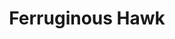 ---
layout: post
title: Ferruginous Hawk
permalink: bird/ferruginous-hawk
bird:
  name: Ferruginous Hawk
  latin-name: Buteo regalis
  frequency: occasionally
  season: year-round
  page_url: "https://commons.wikimedia.org/wiki/File:HAWK,_FERRUGINOUS_(12-29-07)_ca_val_-02_(2147869372).jpg"
  image: https://res.cloudinary.com/fergd/image/upload/q_auto/v1643209392/Birds/HAWK__FERRUGINOUS__12-29-07__ca_val_-02__2147869372.jpg
  caption: "A Ferruginous Hawk, wings tucked in, perched on top of a wooden post and looking to the left."
---